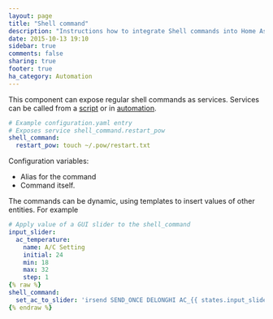 ```yaml
---
layout: page
title: "Shell command"
description: "Instructions how to integrate Shell commands into Home Assistant."
date: 2015-10-13 19:10
sidebar: true
comments: false
sharing: true
footer: true
ha_category: Automation
---
```


This component can expose regular shell commands as services. Services can be called from a [script] or in [automation].

[script]: /components/script/
[automation]: /getting-started/automation/

```yaml
# Example configuration.yaml entry
# Exposes service shell_command.restart_pow
shell_command:
  restart_pow: touch ~/.pow/restart.txt
```

Configuration variables:

 - Alias for the command
 - Command itself.

The commands can be dynamic, using templates to insert values of other entities. For example

```yaml
# Apply value of a GUI slider to the shell_command
input_slider:
  ac_temperature:
    name: A/C Setting
    initial: 24
    min: 18
    max: 32
    step: 1
{% raw %}
shell_command:
  set_ac_to_slider: 'irsend SEND_ONCE DELONGHI AC_{{ states.input_slider.ac_temperature.state}}_AUTO'
{% endraw %}
```
